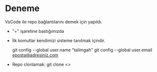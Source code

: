# Deneme
VsCode ile repo bağlantılarını demek için yapıldı.
- "+" işaretine bastığımızda 
- İlk komutlar kendimizi sisteme tanıtmak içindir.

  git config --global user.name "talimgah"
  git config --global user.email eposta@adresiniz.com
  
- Repo clonlamak:
  git clone <<git adresi>>
  
  
